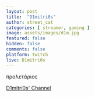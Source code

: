 ```yaml
---
layout: post
title:  "D1mitri0s"
author: street_cat
categories: [ streamer, gaming ]
image: assets/images/d1m.jpg
featured: false
hidden: false
comments: false
platform: twitch
live: D1mitri0s
---
```


προλετάριος

<a href="https://twitch.tv/D1mitri0s">D1mitri0s' Channel</a>

